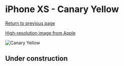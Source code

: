 # iPhone XS - Canary Yellow

[Return to previous page](/iphone_x)

[High-resolution image from Apple](https://store.storeimages.cdn-apple.com/8756/as-images.apple.com/is/MW992?wid=4500&hei=4500&fmt=png)

<div style="width: 500px"><img src="/almost_uncompressed/MW992.webp" alt="Canary Yellow"></div>

## Under construction
